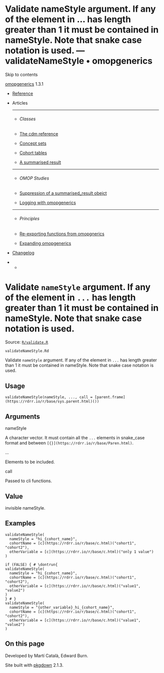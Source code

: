 # Validate nameStyle argument. If any of the element in ... has length greater than 1 it must be contained in nameStyle. Note that snake case notation is used. — validateNameStyle • omopgenerics

Skip to contents

[omopgenerics](../index.html) 1.3.1

  * [Reference](../reference/index.html)
  * Articles
    * * * *

    * ###### Classes

    * [The cdm reference](../articles/cdm_reference.html)
    * [Concept sets](../articles/codelists.html)
    * [Cohort tables](../articles/cohorts.html)
    * [A summarised result](../articles/summarised_result.html)
    * * * *

    * ###### OMOP Studies

    * [Suppression of a summarised_result obejct](../articles/suppression.html)
    * [Logging with omopgenerics](../articles/logging.html)
    * * * *

    * ###### Principles

    * [Re-exporting functions from omopgnerics](../articles/reexport.html)
    * [Expanding omopgenerics](../articles/expanding_omopgenerics.html)
  * [Changelog](../news/index.html)


  *   * [](https://github.com/darwin-eu/omopgenerics/)



# Validate `nameStyle` argument. If any of the element in `...` has length greater than 1 it must be contained in nameStyle. Note that snake case notation is used.

Source: [`R/validate.R`](https://github.com/darwin-eu/omopgenerics/blob/v1.3.1/R/validate.R)

`validateNameStyle.Rd`

Validate `nameStyle` argument. If any of the element in `...` has length greater than 1 it must be contained in nameStyle. Note that snake case notation is used.

## Usage
    
    
    validateNameStyle(nameStyle, ..., call = [parent.frame](https://rdrr.io/r/base/sys.parent.html)())

## Arguments

nameStyle
    

A character vector. It must contain all the `...` elements in snake_case format and between `[{}](https://rdrr.io/r/base/Paren.html)`.

...
    

Elements to be included.

call
    

Passed to cli functions.

## Value

invisible nameStyle.

## Examples
    
    
    validateNameStyle(
      nameStyle = "hi_{cohort_name}",
      cohortName = [c](https://rdrr.io/r/base/c.html)("cohort1", "cohort2"),
      otherVariable = [c](https://rdrr.io/r/base/c.html)("only 1 value")
    )
    
    if (FALSE) { # \dontrun{
    validateNameStyle(
      nameStyle = "hi_{cohort_name}",
      cohortName = [c](https://rdrr.io/r/base/c.html)("cohort1", "cohort2"),
      otherVariable = [c](https://rdrr.io/r/base/c.html)("value1", "value2")
    )
    } # }
    validateNameStyle(
      nameStyle = "{other_variable}_hi_{cohort_name}",
      cohortName = [c](https://rdrr.io/r/base/c.html)("cohort1", "cohort2"),
      otherVariable = [c](https://rdrr.io/r/base/c.html)("value1", "value2")
    )
    
    

## On this page

Developed by Martí Català, Edward Burn.

Site built with [pkgdown](https://pkgdown.r-lib.org/) 2.1.3.
